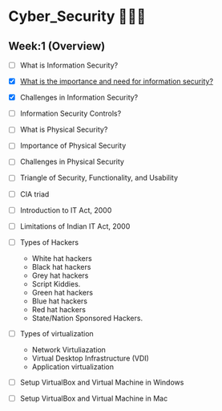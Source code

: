 # Cyber_Security 👨🏻‍💻
## Week:1 (Overview)
- [ ] What is Information Security?
- [x] [What is the importance and need for information security?](https://github.com/girlscript/winter-of-contributing/blob/Cyber_Security/Cyber_Security/Week_1/InformationSecurity.md)
- [x] Challenges in Information Security?
- [ ] Information Security Controls?

- [ ] What is Physical Security?
- [ ] Importance of Physical Security
- [ ] Challenges in Physical Security

- [ ] Triangle of Security, Functionality, and Usability
- [ ] CIA triad
- [ ] Introduction to IT Act, 2000
- [ ] Limitations of Indian IT Act, 2000
- [ ] Types of Hackers
  - White hat hackers
  - Black hat hackers
  - Grey hat hackers
  - Script Kiddies.
  - Green hat hackers
  - Blue hat hackers
  - Red hat hackers
  - State/Nation Sponsored Hackers.


- [ ] Types of virtualization
  - Network Virtuliazation
  - Virtual Desktop Infrastructure (VDI)
  - Application virtualization
- [ ] Setup VirtualBox and Virtual Machine in Windows
- [ ] Setup VirtualBox and Virtual Machine in Mac

